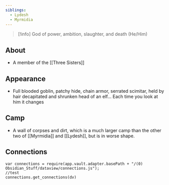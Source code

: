 ```yaml
---
siblings:
  - Lydesh
  - Myrmidia
---
```

> [!info] God of power, ambition, slaughter, and death
> (He/Him)

## About

- A member of the [[Three Sisters]]

## Appearance

- Full blooded goblin, patchy hide, chain armor, serrated scimitar, held by hair decapitated and shrunken head of an elf... Each time you look at him it changes

## Camp

- A wall of corpses and dirt, which is a much larger camp than the other two of [[Myrmidia]] and [[Lydesh]], but is in worse shape. 

## Connections

```dataviewjs
var connections = require(app.vault.adapter.basePath + "/(0) Obsidian_Stuff/dataview/connections.js");
//test
connections.get_connections(dv)
```

